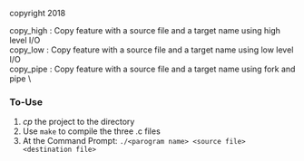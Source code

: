 copyright 2018 <Kin Chan>

copy_high : Copy feature with a source file and a target name using high level I/O \
copy_low : Copy feature with a source file and a target name using low level I/O \
copy_pipe : Copy feature with a source file and a target name using fork and pipe \

### To-Use
1. _cp_ the project to the directory
2. Use `make` to compile the three .c files
3. At the Command Prompt: `./<parogram name> <source file> <destination file>`
